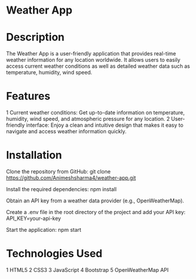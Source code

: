 # Weather App

# Description
The Weather App is a user-friendly application that provides real-time weather information for any location worldwide. It allows users to easily access current weather conditions as well as detailed weather data such as temperature, humidity, wind speed.

# Features
1  Current weather conditions: Get up-to-date information on temperature, humidity, wind speed, and atmospheric pressure for any location.
2   User-friendly interface: Enjoy a clean and intuitive design that makes it easy to navigate and access weather information quickly.

# Installation
Clone the repository from GitHub:
         git clone https://github.com/Animeshsharma4/weather-app.git
         
Install the required dependencies:
         npm install

Obtain an API key from a weather data provider (e.g., OpenWeatherMap).

Create a .env file in the root directory of the project and add your API key:
         API_KEY=your-api-key

Start the application:
         npm start

# Technologies Used
1  HTML5 
2  CSS3
3  JavaScript
4  Bootstrap
5  OpenWeatherMap API

